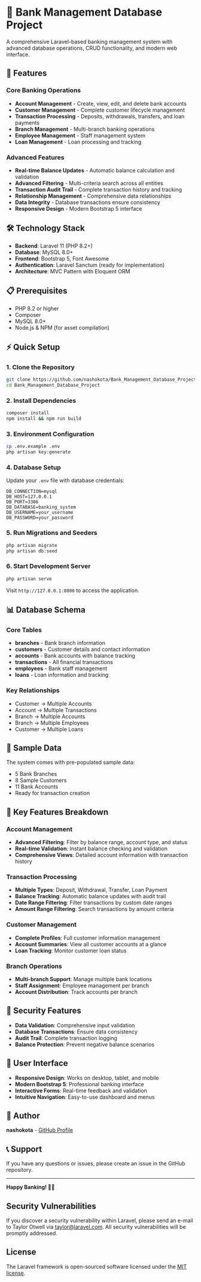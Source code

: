 # 🏦 Bank Management Database Project

A comprehensive Laravel-based banking management system with advanced database operations, CRUD functionality, and modern web interface.

## 🚀 Features

### Core Banking Operations
- **Account Management** - Create, view, edit, and delete bank accounts
- **Customer Management** - Complete customer lifecycle management
- **Transaction Processing** - Deposits, withdrawals, transfers, and loan payments
- **Branch Management** - Multi-branch banking operations
- **Employee Management** - Staff management system
- **Loan Management** - Loan processing and tracking

### Advanced Features
- **Real-time Balance Updates** - Automatic balance calculation and validation
- **Advanced Filtering** - Multi-criteria search across all entities
- **Transaction Audit Trail** - Complete transaction history and tracking
- **Relationship Management** - Comprehensive data relationships
- **Data Integrity** - Database transactions ensure consistency
- **Responsive Design** - Modern Bootstrap 5 interface

## 🛠️ Technology Stack

- **Backend**: Laravel 11 (PHP 8.2+)
- **Database**: MySQL 8.0+
- **Frontend**: Bootstrap 5, Font Awesome
- **Authentication**: Laravel Sanctum (ready for implementation)
- **Architecture**: MVC Pattern with Eloquent ORM

## 📋 Prerequisites

- PHP 8.2 or higher
- Composer
- MySQL 8.0+
- Node.js & NPM (for asset compilation)

## ⚡ Quick Setup

### 1. Clone the Repository
```bash
git clone https://github.com/nashokota/Bank_Management_Database_Project.git
cd Bank_Management_Database_Project
```

### 2. Install Dependencies
```bash
composer install
npm install && npm run build
```

### 3. Environment Configuration
```bash
cp .env.example .env
php artisan key:generate
```

### 4. Database Setup
Update your `.env` file with database credentials:
```env
DB_CONNECTION=mysql
DB_HOST=127.0.0.1
DB_PORT=3306
DB_DATABASE=banking_system
DB_USERNAME=your_username
DB_PASSWORD=your_password
```

### 5. Run Migrations and Seeders
```bash
php artisan migrate
php artisan db:seed
```

### 6. Start Development Server
```bash
php artisan serve
```

Visit `http://127.0.0.1:8000` to access the application.

## 📊 Database Schema

### Core Tables
- **branches** - Bank branch information
- **customers** - Customer details and contact information
- **accounts** - Bank accounts with balance tracking
- **transactions** - All financial transactions
- **employees** - Bank staff management
- **loans** - Loan information and tracking

### Key Relationships
- Customer → Multiple Accounts
- Account → Multiple Transactions
- Branch → Multiple Accounts
- Branch → Multiple Employees
- Customer → Multiple Loans

## 🔄 Sample Data

The system comes with pre-populated sample data:
- 5 Bank Branches
- 8 Sample Customers
- 11 Bank Accounts
- Ready for transaction creation

## 🌟 Key Features Breakdown

### Account Management
- **Advanced Filtering**: Filter by balance range, account type, and status
- **Real-time Validation**: Instant balance checking and validation
- **Comprehensive Views**: Detailed account information with transaction history

### Transaction Processing
- **Multiple Types**: Deposit, Withdrawal, Transfer, Loan Payment
- **Balance Tracking**: Automatic balance updates with audit trail
- **Date Range Filtering**: Filter transactions by custom date ranges
- **Amount Range Filtering**: Search transactions by amount criteria

### Customer Management
- **Complete Profiles**: Full customer information management
- **Account Summaries**: View all customer accounts at a glance
- **Loan Tracking**: Monitor customer loan status

### Branch Operations
- **Multi-branch Support**: Manage multiple bank locations
- **Staff Assignment**: Employee management per branch
- **Account Distribution**: Track accounts per branch

## 🔐 Security Features

- **Data Validation**: Comprehensive input validation
- **Database Transactions**: Ensure data consistency
- **Audit Trail**: Complete transaction logging
- **Balance Protection**: Prevent negative balance scenarios

## 📱 User Interface

- **Responsive Design**: Works on desktop, tablet, and mobile
- **Modern Bootstrap 5**: Professional banking interface
- **Interactive Forms**: Real-time feedback and validation
- **Intuitive Navigation**: Easy-to-use dashboard and menus

## 👥 Author

**nashokota** - [GitHub Profile](https://github.com/nashokota)

## 📞 Support

If you have any questions or issues, please create an issue in the GitHub repository.

---

**Happy Banking! 🏦✨**

## Security Vulnerabilities

If you discover a security vulnerability within Laravel, please send an e-mail to Taylor Otwell via [taylor@laravel.com](mailto:taylor@laravel.com). All security vulnerabilities will be promptly addressed.

## License

The Laravel framework is open-sourced software licensed under the [MIT license](https://opensource.org/licenses/MIT).

